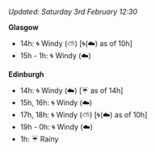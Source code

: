 *Updated: Saturday 3rd February 12:30*

**Glasgow**

* 14h: :cyclone: Windy (:partly_sunny:) [:cyclone:(:cloud:) as of 10h]
* 15h - 1h: :cyclone: Windy (:cloud:)

**Edinburgh**

* 14h: :cyclone: Windy (:cloud:) [:umbrella: as of 14h]
* 15h, 16h: :cyclone: Windy (:cloud:)
* 17h, 18h: :cyclone: Windy (:partly_sunny:) [:cyclone:(:cloud:) as of 10h]
* 19h - 0h: :cyclone: Windy (:cloud:)
* 1h: :umbrella: Rainy
